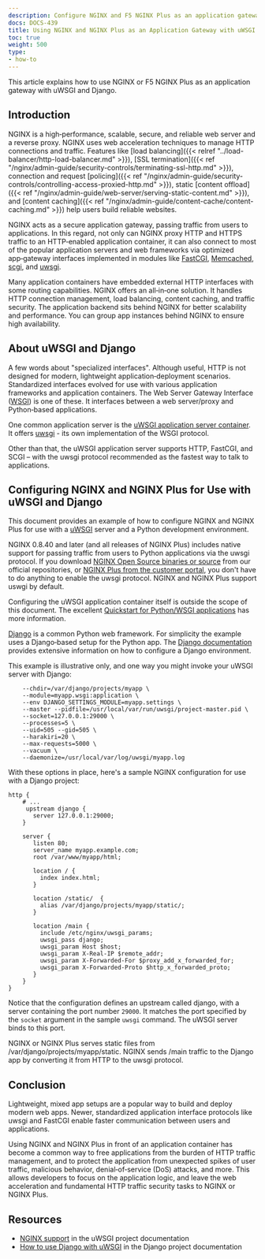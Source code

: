 ```yaml
---
description: Configure NGINX and F5 NGINX Plus as an application gateway for uWSGI and Django
docs: DOCS-439
title: Using NGINX and NGINX Plus as an Application Gateway with uWSGI and Django
toc: true
weight: 500
type:
- how-to
---
```


This article explains how to use NGINX or F5 NGINX Plus as an application gateway with uWSGI and Django.

<span id="intro"></span>
## Introduction

NGINX is a high‑performance, scalable, secure, and reliable web server and a reverse proxy. NGINX uses web acceleration techniques to manage HTTP connections and traffic. Features like [load balancing]({{< relref "../load-balancer/http-load-balancer.md" >}}), [SSL termination]({{< ref "/nginx/admin-guide/security-controls/terminating-ssl-http.md" >}}), connection and request [policing]({{< ref "/nginx/admin-guide/security-controls/controlling-access-proxied-http.md" >}}), static [content offload]({{< ref "/nginx/admin-guide/web-server/serving-static-content.md" >}}), and [content caching]({{< ref "/nginx/admin-guide/content-cache/content-caching.md" >}}) help users build reliable websites.

NGINX acts as a secure application gateway, passing traffic from users to applications. In this regard, not only can NGINX proxy HTTP and HTTPS traffic to an HTTP‑enabled application container, it can also connect to most of the popular application servers and web frameworks via optimized app‑gateway interfaces implemented in modules like [FastCGI](https://nginx.org/en/docs/http/ngx_http_fastcgi_module.html), [Memcached](https://nginx.org/en/docs/http/ngx_http_memcached_module.html), [scgi](https://nginx.org/en/docs/http/ngx_http_scgi_module.html), and [uwsgi](https://nginx.org/en/docs/http/ngx_http_uwsgi_module.html).

Many application containers have embedded external HTTP interfaces with some routing capabilities. NGINX offers an all‑in‑one solution. It handles HTTP connection management, load balancing, content caching, and traffic security. The application backend sits behind NGINX for better scalability and performance. You can group app instances behind NGINX to ensure high availability.

<span id="about-uwsgi-django"></span>
## About uWSGI and Django

A few words about "specialized interfaces". Although useful, HTTP is not designed for modern, lightweight application‑deployment scenarios. Standardized interfaces evolved for use with various application frameworks and application containers. The Web Server Gateway Interface ([WSGI](http://wsgi.readthedocs.org/en/latest/)) is one of these. It interfaces between a web server/proxy and Python‑based applications.

One common application server is the [uWSGI application server container](https://github.com/unbit/uwsgi). It offers [uwsgi](http://uwsgi-docs.readthedocs.org/en/latest/Protocol.html) -  its own implementation of the WSGI protocol.

Other than that, the uWSGI application server supports HTTP, FastCGI, and SCGI – with the uwsgi protocol recommended as the fastest way to talk to applications.

<span id="configure"></span>
## Configuring NGINX and NGINX Plus for Use with uWSGI and Django

This document provides an example of how to configure NGINX and NGINX Plus for use with a [uWSGI](http://uwsgi-docs.readthedocs.org/en/latest/) server and a Python development environment.

NGINX 0.8.40 and later (and all releases of NGINX Plus) includes native support for passing traffic from users to Python applications via the uwsgi protocol. If you download [NGINX Open Source binaries or source](https://nginx.org/en/download.html) from our official repositories, or [NGINX Plus from the customer portal](https://account.f5.com/myf5), you don't have to do anything to enable the uwsgi protocol. NGINX and NGINX Plus support uswgi by default.

Configuring the uWSGI application container itself is outside the scope of this document. The excellent [Quickstart for Python/WSGI applications](http://uwsgi-docs.readthedocs.org/en/latest/WSGIquickstart.html) has more information.

[Django](https://www.djangoproject.com/) is a common Python web framework. For simplicity the example uses a Django‑based setup for the Python app. The [Django documentation](https://docs.djangoproject.com/en/1.11/) provides extensive information on how to configure a Django environment.

This example is illustrative only, and one way you might invoke your uWSGI server with Django:

```none
    --chdir=/var/django/projects/myapp \
    --module=myapp.wsgi:application \
    --env DJANGO_SETTINGS_MODULE=myapp.settings \
    --master --pidfile=/usr/local/var/run/uwsgi/project-master.pid \
    --socket=127.0.0.1:29000 \
    --processes=5 \
    --uid=505 --gid=505 \
    --harakiri=20 \
    --max-requests=5000 \
    --vacuum \
    --daemonize=/usr/local/var/log/uwsgi/myapp.log
```

With these options in place, here's a sample NGINX configuration for use with a Django project:

```nginx
http {
    # ...
     upstream django {
       server 127.0.0.1:29000;
    }

    server {
       listen 80;
       server_name myapp.example.com;
       root /var/www/myapp/html;

       location / {
         index index.html;
       }

       location /static/  {
         alias /var/django/projects/myapp/static/;
       }

       location /main {
         include /etc/nginx/uwsgi_params;
         uwsgi_pass django;
         uwsgi_param Host $host;
         uwsgi_param X-Real-IP $remote_addr;
         uwsgi_param X-Forwarded-For $proxy_add_x_forwarded_for;
         uwsgi_param X-Forwarded-Proto $http_x_forwarded_proto;
       }
    }
}
```

Notice that the configuration defines an upstream called django, with a server containing the port number `29000`. It matches the port specified by the `socket` argument in the sample `uwsgi` command. The uWSGI server binds to this port.

NGINX or NGINX Plus serves static files from /var/django/projects/myapp/static. NGINX sends /main traffic to the Django app by converting it from HTTP to the uwsgi protocol.

<span id="conclusion"></span>
## Conclusion

Lightweight, mixed app setups are a popular way to build and deploy modern web apps. Newer, standardized application interface protocols like uwsgi and FastCGI enable faster communication between users and applications.

Using NGINX and NGINX Plus in front of an application container has become a common way to free applications from the burden of HTTP traffic management, and to protect the application from unexpected spikes of user traffic, malicious behavior, denial‑of‑service (DoS) attacks, and more. This allows developers to focus on the application logic, and leave the web acceleration and fundamental HTTP traffic security tasks to NGINX or NGINX Plus.

<span id="resources"></span>
## Resources

- [NGINX support](https://uwsgi-docs.readthedocs.io/en/latest/Nginx.html) in the uWSGI project documentation
- [How to use Django with uWSGI](https://docs.djangoproject.com/en/1.11/howto/deployment/wsgi/uwsgi/) in the Django project documentation
